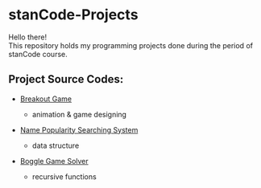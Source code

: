 # stanCode-Projects

Hello there! <br>
This repository holds my programming projects done during the period of stanCode course.

## Project Source Codes:

* [Breakout Game](https://github.com/tsaokaiting/stanCode-Projects/tree/main/breakout%20game)
  * animation & game designing

* [Name Popularity Searching System](https://github.com/tsaokaiting/stanCode-Projects/tree/main/name_popularity_searching_system)
  * data structure
  
* [Boggle Game Solver](https://github.com/tsaokaiting/stanCode-Projects/tree/main/boggle%20game%20solver)
  * recursive functions
